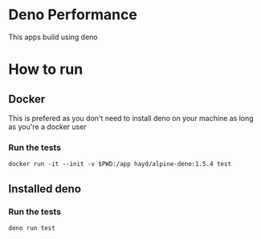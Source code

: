 # Deno Performance

This apps build using deno

# How to run

## Docker

This is prefered as you don't need to install deno on your machine as long as you're a docker user

### Run the tests

```shell
docker run -it --init -v $PWD:/app hayd/alpine-deno:1.5.4 test
```

## Installed deno

### Run the tests

```shell
deno run test
```
